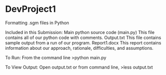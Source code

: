 DevProject1
===========

Formatting .sgm files in Python

Included in this Submission:
Main python source code (main.py)
  This file contains all of our python code with comments. 
Output.txt
  This file contains sample output from a run of our program.
Report1.docx
  This report contains information about our approach, rationale, difficulties, and assumptions.
  
  
To Run: 
  From the command line >python main.py


To View Output:  Open output.txt or from command line, >less output.txt